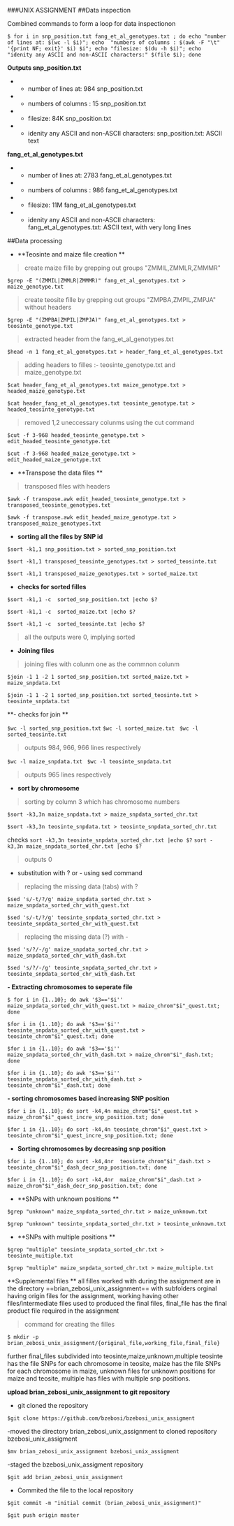 ###UNIX ASSIGNMENT
##Data inspection

Combined commands to form a loop for data inspectionon 

```
$ for i in snp_position.txt fang_et_al_genotypes.txt ; do echo "number of lines at: $(wc -l $i)"; echo  "numbers of columns : $(awk -F "\t" '{print NF; exit}' $i) $i"; echo "filesize: $(du -h $i)"; echo "idenity any ASCII and non-ASCII characters:" $(file $i); done
```
**Outputs 
snp_position.txt**

- - number of lines at: 984 snp_position.txt
- - numbers of columns : 15 snp_position.txt
- - filesize: 84K	snp_position.txt
- - idenity any ASCII and non-ASCII characters: snp_position.txt: ASCII text

**fang_et_al_genotypes.txt**

- - number of lines at: 2783 fang_et_al_genotypes.txt
- - numbers of columns : 986 fang_et_al_genotypes.txt
- - filesize: 11M	fang_et_al_genotypes.txt
- - idenity any ASCII and non-ASCII characters: fang_et_al_genotypes.txt: ASCII text, with very long lines


##Data processing 

- **Teosinte and maize file creation **

>create maize fille by grepping out groups "ZMMIL,ZMMLR,ZMMMR"

```
$grep -E "(ZMMIL|ZMMLR|ZMMMR)" fang_et_al_genotypes.txt > maize_genotype.txt

```
> create teosite fille by grepping out groups "ZMPBA,ZMPIL,ZMPJA" without headers


```
$grep -E "(ZMPBA|ZMPIL|ZMPJA)" fang_et_al_genotypes.txt > teosinte_genotype.txt

```
> extracted header from the fang_et_al_genotypes.txt 

```
$head -n 1 fang_et_al_genotypes.txt > header_fang_et_al_genotypes.txt
```
> adding headers to filles :- teosinte_genotype.txt and maize_genotype.txt

```
$cat header_fang_et_al_genotypes.txt maize_genotype.txt > headed_maize_genotype.txt
```
```
$cat header_fang_et_al_genotypes.txt teosinte_genotype.txt > headed_teosinte_genotype.txt
```

> removed 1,2 uneccessary colunms using the cut command

```
$cut -f 3-968 headed_teosinte_genotype.txt > edit_headed_teosinte_genotype.txt

```
```
$cut -f 3-968 headed_maize_genotype.txt > edit_headed_maize_genotype.txt
```

- **Transpose the data files **

>transposed files with headers 
```
$awk -f transpose.awk edit_headed_teosinte_genotype.txt > transposed_teosinte_genotypes.txt
```
```
$awk -f transpose.awk edit_headed_maize_genotype.txt > transposed_maize_genotypes.txt
```

- **sorting all the files by SNP id**

```
$sort -k1,1 snp_position.txt > sorted_snp_position.txt 
```

``` 
$sort -k1,1 transposed_teosinte_genotypes.txt > sorted_teosinte.txt
```
```
$sort -k1,1 transposed_maize_genotypes.txt > sorted_maize.txt
```
- **checks for sorted filles**
```
$sort -k1,1 -c  sorted_snp_position.txt |echo $?
```
```
$sort -k1,1 -c  sorted_maize.txt |echo $?
```
```
$sort -k1,1 -c  sorted_teosinte.txt |echo $?

```
> all the outputs were 0, implying sorted 

- **Joining files**
> joining files with colunm one as the commnon colunm
```
$join -1 1 -2 1 sorted_snp_position.txt sorted_maize.txt > maize_snpdata.txt
```
```
$join -1 1 -2 1 sorted_snp_position.txt sorted_teosinte.txt > teosinte_snpdata.txt

```

**- checks for join **

```$wc -l sorted_snp_position.txt``` ```$wc -l sorted_maize.txt ``` ```$wc -l sorted_teosinte.txt ```
>outputs 984, 966, 966 lines respectively 

```$wc -l maize_snpdata.txt ``` ```$wc -l teosinte_snpdata.txt```
>outputs 965 lines respectively

- **sort by chromosome** 
>sorting by column 3 which has chromosome numbers 
```
$sort -k3,3n maize_snpdata.txt > maize_snpdata_sorted_chr.txt
```
```
$sort -k3,3n teosinte_snpdata.txt > teosinte_snpdata_sorted_chr.txt
```
checks 
```sort -k3,3n teosinte_snpdata_sorted_chr.txt |echo $?``` 
```sort -k3,3n maize_snpdata_sorted_chr.txt |echo $?```
> outputs 0

- substitution with ? or - using sed command

> replacing the missing data (tabs) with ?
```
$sed 's/-t/?/g' maize_snpdata_sorted_chr.txt > maize_snpdata_sorted_chr_with_quest.txt
``` 
```
$sed 's/-t/?/g' teosinte_snpdata_sorted_chr.txt > teosinte_snpdata_sorted_chr_with_quest.txt
```

>replacing the missing data (?) with -

```
$sed 's/?/-/g' maize_snpdata_sorted_chr.txt > maize_snpdata_sorted_chr_with_dash.txt

```
```
$sed 's/?/-/g' teosinte_snpdata_sorted_chr.txt > teosinte_snpdata_sorted_chr_with_dash.txt
```

**- Extracting chromosomes to seperate file**
```
$ for i in {1..10}; do awk '$3=='$i'' maize_snpdata_sorted_chr_with_quest.txt > maize_chrom"$i"_quest.txt; done
```
```
$for i in {1..10}; do awk '$3=='$i'' teosinte_snpdata_sorted_chr_with_quest.txt > teosinte_chrom"$i"_quest.txt; done
```
```
$for i in {1..10}; do awk '$3=='$i'' maize_snpdata_sorted_chr_with_dash.txt > maize_chrom"$i"_dash.txt; done
```
```
$for i in {1..10}; do awk '$3=='$i'' teosinte_snpdata_sorted_chr_with_dash.txt > teosinte_chrom"$i"_dash.txt; done
```

**- sorting chromosomes based increasing SNP position**

```
$for i in {1..10}; do sort -k4,4n maize_chrom"$i"_quest.txt > maize_chrom"$i"_quest_incre_snp_position.txt; done
```
```
$for i in {1..10}; do sort -k4,4n teosinte_chrom"$i"_quest.txt > teosinte_chrom"$i"_quest_incre_snp_position.txt; done
```
- **Sorting chromosomes by decreasing snp position**
```
$for i in {1..10}; do sort -k4,4nr  teosinte_chrom"$i"_dash.txt > teosinte_chrom"$i"_dash_decr_snp_position.txt; done
```
```
$for i in {1..10}; do sort -k4,4nr  maize_chrom"$i"_dash.txt > maize_chrom"$i"_dash_decr_snp_position.txt; done
```
- **SNPs with unknown positions **

```
$grep "unknown" maize_snpdata_sorted_chr.txt > maize_unknown.txt
```
```
$grep "unknown" teosinte_snpdata_sorted_chr.txt > teosinte_unknown.txt
```

- **SNPs with multiple positions **

```
$grep "multiple" teosinte_snpdata_sorted_chr.txt > teosinte_muitiple.txt

```
```
$grep "multiple" maize_snpdata_sorted_chr.txt > maize_multiple.txt
```
**Supplemental files **
all filles worked with during the assignment are in the directory ==brian_zebosi_unix_assignment== with subfolders
orginal having origin files for the assignment, working having other files/intermediate files used to produced the final files, final_file has the final product file required in the assignment 

> command for creating the filles

```
$ mkdir -p brian_zebosi_unix_assignment/{original_file,working_file,final_file}

```

further final_files subdivided into teosinte,maize,unknown,multiple
teosinte has the file SNPs for each chromosome in teosite, maize has the file SNPs for each chromosome in maize, unknown files for unknown positions for maize and teosite, multiple has files with multiple snp positions. 
  

**upload brian_zebosi_unix_assignment to git repository**
- git cloned the repository
```
$git clone https://github.com/bzebosi/bzebosi_unix_assigment

```
-moved the directory brian_zebosi_unix_assignment to cloned repository bzebosi_unix_assigment

```
$mv brian_zebosi_unix_assignment bzebosi_unix_assigment
```
-staged the bzebosi_unix_assigment repository 

```
$git add brian_zebosi_unix_assignment
```
- Commited the file to the local repository
```
$git commit -m "initial commit (brian_zebosi_unix_assignment)"
```

```
$git push origin master
```









